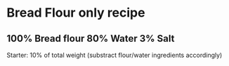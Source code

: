 # Bread Flour only recipe

100% Bread flour
80% Water
3% Salt
--
Starter: 10% of total weight (substract flour/water ingredients accordingly)

